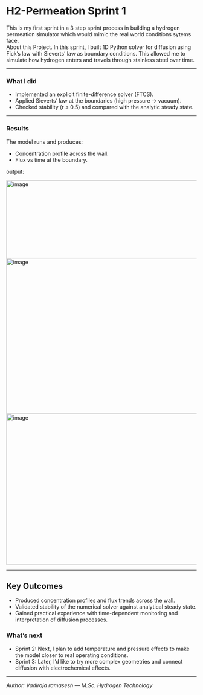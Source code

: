 # H2-Permeation Sprint 1

This is my first sprint in a 3 step sprint process in building a hydrogen permeation simulator which would mimic the real world conditions sytems face.  
About this Project. In this sprint, I built 1D Python solver for diffusion using Fick’s law with Sieverts’ 
law as boundary conditions. This allowed me to simulate how hydrogen enters and travels through stainless steel over time. 

---

### What I did

- Implemented an explicit finite-difference solver (FTCS).
- Applied Sieverts’ law at the boundaries (high pressure → vacuum).
- Checked stability (r ≤ 0.5) and compared with the analytic steady state.
---

### Results

The model runs and produces:
- Concentration profile across the wall.
- Flux vs time at the boundary.

 output:

<img width="697" height="207" alt="image" src="https://github.com/user-attachments/assets/230f84dc-0a92-4c90-9e5a-4dd14ba2eebc" />
<img width="553" height="412" alt="image" src="https://github.com/user-attachments/assets/ab54f49a-0030-48f5-824f-a54b70275c13" />
<img width="545" height="400" alt="image" src="https://github.com/user-attachments/assets/76fd2525-9fe1-4717-b9ff-aba8edb33232" />


---
## Key Outcomes 

- Produced concentration profiles and flux trends across the wall.
- Validated stability of the numerical solver against analytical steady state.
- Gained practical experience with time-dependent monitoring and interpretation of diffusion processes.

### What’s next

- Sprint 2: Next, I plan to add temperature and pressure effects to make the model closer to real operating conditions.
- Sprint 3: Later, I’d like to try more complex geometries and connect diffusion with electrochemical effects.

---

*Author: Vadiraja ramasesh — M.Sc. Hydrogen Technology*

